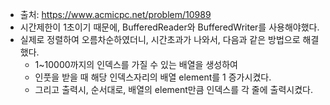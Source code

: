 *  출처: https://www.acmicpc.net/problem/10989
*  시간제한이 1초이기 때문에, BufferedReader와 BufferedWriter를 사용해야했다.
*  실제로 정렬하여 오름차순하였더니, 시간초과가 나와서, 다음과 같은 방법으로 해결했다.
   *  1~10000까지의 인덱스를 가질 수 있는 배열을 생성하여
   *  인풋을 받을 때 해당 인덱스자리의 배열 element를 1 증가시켰다.
   *  그리고 출력시, 순서대로, 배열의 element만큼 인덱스를 각 줄에 출력시켰다.
